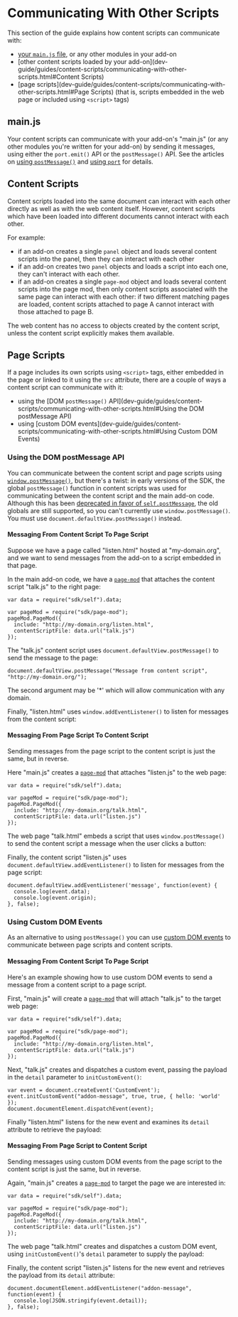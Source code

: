 <!-- This Source Code Form is subject to the terms of the Mozilla Public
   - License, v. 2.0. If a copy of the MPL was not distributed with this
   - file, You can obtain one at http://mozilla.org/MPL/2.0/. -->

# Communicating With Other Scripts #

This section of the guide explains how content scripts can
communicate with:

* [your `main.js` file](dev-guide/guides/content-scripts/communicating-with-other-scripts.html#main.js),
or any other modules in your add-on
* [other content scripts loaded by your add-on](dev-guide/guides/content-scripts/communicating-with-other-scripts.html#Content Scripts)
* [page scripts](dev-guide/guides/content-scripts/communicating-with-other-scripts.html#Page Scripts) (that is, scripts embedded in the web page or
included using `<script>` tags) 

## main.js ##

Your content scripts can communicate with your add-on's "main.js"
(or any other modules you're written for your add-on) by sending it messages,
using either the `port.emit()` API or the `postMessage()` API. See the
articles on
[using `postMessage()`](dev-guide/guides/content-scripts/using-postmessage.html)
and
[using `port`](dev-guide/guides/content-scripts/using-port.html) for details.

## Content Scripts ##

Content scripts loaded into the same document can interact
with each other directly as well as with the web content itself. However,
content scripts which have been loaded into different documents
cannot interact with each other.

For example:

* if an add-on creates a single `panel` object and loads several content
scripts into the panel, then they can interact with each other
* if an add-on creates two `panel` objects and loads a script into each
one, they can't interact with each other.
* if an add-on creates a single `page-mod` object and loads several content
scripts into the page mod, then only content scripts associated with the
same page can interact with each other: if two different matching pages are
loaded, content scripts attached to page A cannot interact with those attached
to page B.

The web content has no access to objects created by the content script, unless
the content script explicitly makes them available.

## Page Scripts ##

If a page includes its own scripts using `<script>` tags,
either embedded in the page or linked to it using the `src` attribute, there
are a couple of ways a content script can communicate with it:

* using the [DOM `postMessage()` API](dev-guide/guides/content-scripts/communicating-with-other-scripts.html#Using the DOM postMessage API)
* using [custom DOM events](dev-guide/guides/content-scripts/communicating-with-other-scripts.html#Using Custom DOM Events)

### Using the DOM postMessage API ###

You can communicate between the content script and page scripts using
[`window.postMessage()`](https://developer.mozilla.org/en/DOM/window.postMessage),
but there's a twist: in early versions of the SDK, the global `postMessage()`
function in content scripts was used for communicating between the content
script and the main add-on code. Although this has been
[deprecated in favor of `self.postMessage`](https://wiki.mozilla.org/Labs/Jetpack/Release_Notes/1.0b5#Major_Changes),
the old globals are still supported, so you can't currently use
`window.postMessage()`. You must use `document.defaultView.postMessage()`
instead.

#### Messaging From Content Script To Page Script ####

Suppose we have a page called "listen.html" hosted at "my-domain.org", and we want to send messages
from the add-on to a script embedded in that page.

In the main add-on code, we have a
[`page-mod`](modules/sdk/page-mod.html) that attaches the content script
"talk.js" to the right page:

    var data = require("sdk/self").data;

    var pageMod = require("sdk/page-mod");
    pageMod.PageMod({
      include: "http://my-domain.org/listen.html",
      contentScriptFile: data.url("talk.js")
    });

The "talk.js" content script uses `document.defaultView.postMessage()` to send
the message to the page:

    document.defaultView.postMessage("Message from content script", "http://my-domain.org/");

The second argument may be '*' which will allow communication with any domain.

Finally, "listen.html" uses `window.addEventListener()` to listen for
messages from the content script:

<script type="syntaxhighlighter" class="brush: html"><![CDATA[
&lt;!DOCTYPE html&gt;
&lt;html&gt;
  &lt;head&gt;&lt;/head&gt;
  &lt;body&gt;
    &lt;script&gt;
      window.addEventListener('message', function(event) {
        window.alert(event.data);
      }, false);
    &lt;/script&gt;
  &lt;/body&gt;

&lt;/html&gt;
]]>
</script>

#### Messaging From Page Script To Content Script ####

Sending messages from the page script to the content script is just
the same, but in reverse.

Here "main.js" creates a [`page-mod`](modules/sdk/page-mod.html)
that attaches "listen.js" to the web page:

    var data = require("sdk/self").data;

    var pageMod = require("sdk/page-mod");
    pageMod.PageMod({
      include: "http://my-domain.org/talk.html",
      contentScriptFile: data.url("listen.js")
    });

The web page "talk.html" embeds a script that uses `window.postMessage()`
to send the content script a message when the user clicks a button:

<script type="syntaxhighlighter" class="brush: html"><![CDATA[
&lt;!DOCTYPE html&gt;
&lt;html&gt;
  &lt;head&gt;&lt;/head&gt;
  &lt;body&gt;
    &lt;script&gt;
      function sendMessage() {
        window.postMessage("Message from page script", "http://my-domain.org/");
      }
    &lt;/script&gt;
    &lt;button onclick="sendMessage()"&gt;Send Message&lt;/button&gt;
  &lt;/body&gt;

&lt;/html&gt;
</script>

Finally, the content script "listen.js" uses
`document.defaultView.addEventListener()` to listen for messages from the page
script:

    document.defaultView.addEventListener('message', function(event) {
      console.log(event.data);
      console.log(event.origin);
    }, false);

### Using Custom DOM Events ###

As an alternative to using `postMessage()` you can use
[custom DOM events](https://developer.mozilla.org/en/DOM/CustomEvent)
to communicate between page scripts and content scripts.

#### Messaging From Content Script To Page Script ####

Here's an example showing how to use custom DOM events to send a message
from a content script to a page script.

First, "main.js" will create a [`page-mod`](modules/sdk/page-mod.html)
that will attach "talk.js" to the target web page:

    var data = require("sdk/self").data;

    var pageMod = require("sdk/page-mod");
    pageMod.PageMod({
      include: "http://my-domain.org/listen.html",
      contentScriptFile: data.url("talk.js")
    });

Next, "talk.js" creates and dispatches a custom event, passing the payload
in the `detail` parameter to `initCustomEvent()`:

<!-- This comment is used to terminate the Markdown list above -->

    var event = document.createEvent('CustomEvent');
    event.initCustomEvent("addon-message", true, true, { hello: 'world' });
    document.documentElement.dispatchEvent(event);

Finally "listen.html" listens for the new event and examines its
`detail` attribute to retrieve the payload:

<script type="syntaxhighlighter" class="brush: html"><![CDATA[
&lt;!DOCTYPE html&gt;
&lt;html&gt;
  &lt;head&gt;&lt;/head&gt;
  &lt;body&gt;
    &lt;script&gt;
      document.documentElement.addEventListener("addon-message", function(event) {
        window.alert(JSON.stringify(event.detail))
      }, false);
    &lt;/script&gt;
  &lt;/body&gt;
&lt;/html&gt;
</script>

#### Messaging From Page Script to Content Script ####

Sending messages using custom DOM events from the page script
to the content script is just the same, but in reverse.

Again, "main.js" creates a [`page-mod`](modules/sdk/page-mod.html)
to target the page we are interested in:

    var data = require("sdk/self").data;

    var pageMod = require("sdk/page-mod");
    pageMod.PageMod({
      include: "http://my-domain.org/talk.html",
      contentScriptFile: data.url("listen.js")
    });

The web page "talk.html" creates and dispatches a custom DOM event,
using `initCustomEvent()`'s `detail` parameter to supply the payload:

<script type="syntaxhighlighter" class="brush: html"><![CDATA[
&lt;!DOCTYPE html&gt;
&lt;html&gt;
  &lt;head&gt;&lt;/head&gt;
  &lt;body&gt;
    &lt;script&gt;
      function sendMessage() {
        var event = document.createEvent('CustomEvent');
        event.initCustomEvent("addon-message", true, true, { hello: 'world' });
        document.documentElement.dispatchEvent(event);
      }
    &lt;/script&gt;
    &lt;button onclick="sendMessage()"&gt;Send Message&lt;/button&gt;
  &lt;/body&gt;
&lt;/html&gt;
</script>

Finally, the content script "listen.js" listens for the new event
and retrieves the payload from its `detail` attribute:

    document.documentElement.addEventListener("addon-message", function(event) {
      console.log(JSON.stringify(event.detail));
    }, false);

